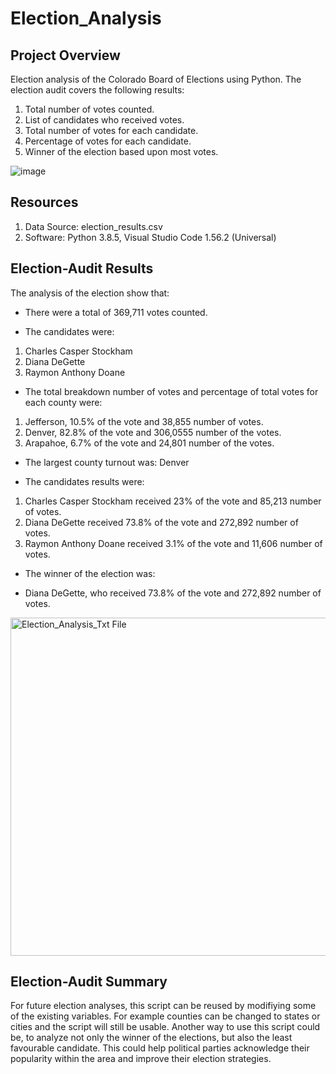 # Election_Analysis

## Project Overview
Election analysis of the Colorado Board of Elections using Python. The election audit covers the following results:

1. Total number of votes counted.
2. List of candidates who received votes.
3. Total number of votes for each candidate.
4. Percentage of votes for each candidate.
5. Winner of the election based upon most votes.

![image](https://user-images.githubusercontent.com/81877387/147510190-af44adba-421a-4f0b-9e3a-567a805480c9.png)


## Resources
1. Data Source: election_results.csv
2. Software: Python 3.8.5, Visual Studio Code 1.56.2 (Universal)

## Election-Audit Results
The analysis of the election show that:
* There were a total of 369,711 votes counted.

* The candidates were: 
1. Charles Casper Stockham
2. Diana DeGette
3. Raymon Anthony Doane

* The total breakdown number of votes and percentage of total votes for each county were:
1. Jefferson, 10.5% of the vote and 38,855 number of votes.
2. Denver, 82.8% of the vote and 306,0555 number of the votes. 
3. Arapahoe, 6.7% of the vote and 24,801 number of the votes. 

* The largest county turnout was: Denver 

* The candidates results were:
1. Charles Casper Stockham received 23% of the vote and 85,213 number of votes.
2. Diana DeGette received 73.8% of the vote and 272,892 number of votes.
3. Raymon Anthony Doane received 3.1% of the vote and 11,606 number of votes.
* The winner of the election was:
- Diana DeGette, who received 73.8% of the vote and 272,892 number of votes.
<img width="541" alt="Election_Analysis_Txt File" src="https://user-images.githubusercontent.com/81877387/118405560-92b16f80-b646-11eb-88e9-dbac6a5a4ecc.png">

## Election-Audit Summary
For future election analyses, this script can be reused by modifiying some of the existing variables. For example counties can be changed to states or cities and the script will still be usable. Another way to use this script could be, to analyze not only the winner of the elections, but also the least favourable candidate. This could help political parties acknowledge their popularity within the area and improve their election strategies. 
